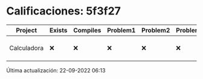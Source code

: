 # Calificaciones: 5f3f27
|Project|Exists|Compiles|Problem1|Problem2|Problem3|Extra|CommitHash|CommitDate|CheckDate|Comments|DueDate|Grade|
|-|-|-|-|-|-|-|-|-|-|-|-|-|
|Calculadora|❌|❌|❌|❌|❌|❌|NA|NA|22-09-2022 06:13:58|No se encontró el archivo en PracticasCompuI/Calculadora/Calculadora.cpp|28-09-2022 21:00:00|5|

Última actualización: 22-09-2022 06:13
